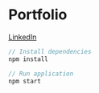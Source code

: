 # Portfolio

[LinkedIn](https://www.linkedin.com/in/anthonyacampos/)

```javascript
// Install dependencies
npm install

// Run application
npm start
```